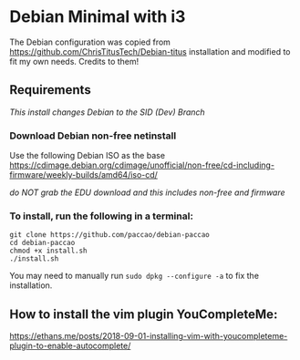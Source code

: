 # Debian Minimal with i3

The Debian configuration was copied from https://github.com/ChrisTitusTech/Debian-titus installation and modified to fit my own needs. Credits to them!

## Requirements

_This install changes Debian to the SID (Dev) Branch_

### Download Debian non-free netinstall

Use the following Debian ISO as the base <https://cdimage.debian.org/cdimage/unofficial/non-free/cd-including-firmware/weekly-builds/amd64/iso-cd/>

_do NOT grab the EDU download and this includes non-free and firmware_

### To install, run the following in a terminal:

```
git clone https://github.com/paccao/debian-paccao
cd debian-paccao
chmod +x install.sh
./install.sh
```

You may need to manually run `sudo dpkg --configure -a` to fix the installation.

## How to install the vim plugin YouCompleteMe:

https://ethans.me/posts/2018-09-01-installing-vim-with-youcompleteme-plugin-to-enable-autocomplete/
